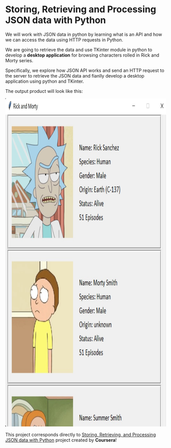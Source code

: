# Storing, Retrieving and Processing JSON data with Python

We will work with JSON data in python by learning what is an API and how we can access the data using HTTP requests in Python. 

We are going to retrieve the data and use TKinter module in python to develop a **desktop application** for browsing characters rolled in Rick and Morty series. 

Specifically, we explore how JSON API works and send an HTTP request to the server to retrieve the JSON data and fianlly develop a desktop application using python and TKinter.

The output product will look like this: 
<p align="center">
  <img title="Application" alt="Alt text" src="app.jpg" width="900" height="1029">

This project corresponds directly to [Storing, Retrieving, and Processing JSON data with Python](https://www.coursera.org/learn/storing-retrieving-and-processing-json-data-with-python/home/welcome) project created by **Coursera**!
